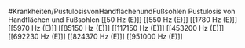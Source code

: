 #Krankheiten/PustulosisvonHandflächenundFußsohlen
Pustulosis von Handflächen und Fußsohlen
[[50 Hz (E)]]
[[550 Hz (E)]]
[[1780 Hz (E)]]
[[5970 Hz (E)]]
[[85150 Hz (E)]]
[[117150 Hz (E)]]
[[453200 Hz (E)]]
[[692230 Hz (E)]]
[[824370 Hz (E)]]
[[951000 Hz (E)]]